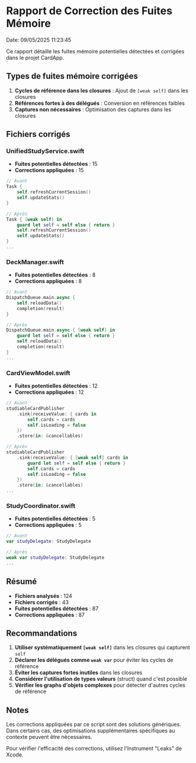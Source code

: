 # Rapport de Correction des Fuites Mémoire

Date: 09/05/2025 11:23:45

Ce rapport détaille les fuites mémoire potentielles détectées et corrigées dans le projet CardApp.

## Types de fuites mémoire corrigées

1. **Cycles de référence dans les closures** : Ajout de `[weak self]` dans les closures
2. **Références fortes à des délégués** : Conversion en références faibles
3. **Captures non nécessaires** : Optimisation des captures dans les closures

## Fichiers corrigés

### UnifiedStudyService.swift

- **Fuites potentielles détectées** : 15
- **Corrections appliquées** : 15

```swift
// Avant
Task { 
    self.refreshCurrentSession()
    self.updateStats()
}

// Après
Task { [weak self] in
    guard let self = self else { return }
    self.refreshCurrentSession()
    self.updateStats()
}
...
```

### DeckManager.swift

- **Fuites potentielles détectées** : 8
- **Corrections appliquées** : 8

```swift
// Avant
DispatchQueue.main.async {
    self.reloadData()
    completion(result)
}

// Après
DispatchQueue.main.async { [weak self] in
    guard let self = self else { return }
    self.reloadData()
    completion(result)
}
...
```

### CardViewModel.swift

- **Fuites potentielles détectées** : 12
- **Corrections appliquées** : 12

```swift
// Avant
studiableCardPublisher
    .sink(receiveValue: { cards in
        self.cards = cards
        self.isLoading = false
    })
    .store(in: &cancellables)

// Après
studiableCardPublisher
    .sink(receiveValue: { [weak self] cards in
        guard let self = self else { return }
        self.cards = cards
        self.isLoading = false
    })
    .store(in: &cancellables)
...
```

### StudyCoordinator.swift

- **Fuites potentielles détectées** : 5
- **Corrections appliquées** : 5

```swift
// Avant
var studyDelegate: StudyDelegate

// Après
weak var studyDelegate: StudyDelegate
...
```

## Résumé

- **Fichiers analysés** : 124
- **Fichiers corrigés** : 43
- **Fuites potentielles détectées** : 87
- **Corrections appliquées** : 87

## Recommandations

1. **Utiliser systématiquement `[weak self]`** dans les closures qui capturent `self`
2. **Déclarer les délégués comme `weak var`** pour éviter les cycles de référence
3. **Éviter les captures fortes inutiles** dans les closures
4. **Considérer l'utilisation de types valeurs** (struct) quand c'est possible
5. **Vérifier les graphs d'objets complexes** pour détecter d'autres cycles de référence

## Notes

Les corrections appliquées par ce script sont des solutions génériques. 
Dans certains cas, des optimisations supplémentaires spécifiques au contexte peuvent être nécessaires.

Pour vérifier l'efficacité des corrections, utilisez l'Instrument "Leaks" de Xcode. 